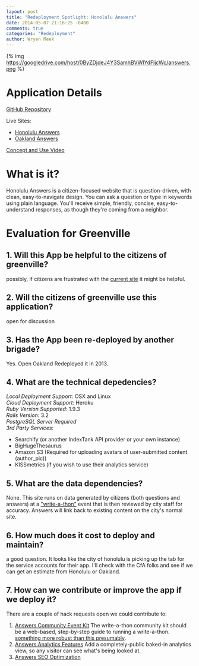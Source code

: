 ```yaml
---
layout: post
title: "Redeployment Spotlight: Honolulu Answers"
date: 2014-05-07 21:16:25 -0400
comments: true
categories: "Redeployment"
author: Wryen Meek
---
```


{% img https://googledrive.com/host/0ByZDjdeJ4Y3SamhBVWlYdFljcWc/answers.png %}

# Application Details

[GitHub Repository](https://github.com/codeforamerica/honolulu_answers)  

Live Sites:  

   * [Honolulu Answers](http://answers.honolulu.gov/)
   * [Oakland Answers](http://answers.oaklandnet.com/)

[Concept and Use Video](http://vimeo.com/43632898#)  

# What is it?
Honolulu Answers is a citizen-focused website that is question-driven, with clean, easy-to-navigate design. You can ask a question or type in keywords using plain language. You'll receive simple, friendly, concise, easy-to-understand responses, as though they're coming from a neighbor.

# Evaluation for Greenville
## 1. **Will this App be helpful to the citizens of greenville?**  
   possibly, if  citizens are frustrated with the [current site](http://greenvillesc.gov/) it might be helpful.  

## 2. **Will the citizens of greenville use this application?**  
   open for discussion  

## 3. **Has the App been re-deployed by another brigade?**  
   Yes. Open Oakland Redeployed it in 2013.

## 4. **What are the technical depedencies?**  
  *Local Deployment Support:* OSX and Linux  
  *Cloud Deployment Support:* Heroku  
  *Ruby Version Supported:* 1.9.3  
  *Rails Version:* 3.2  
  *PostgreSQL Server Required*  
  *3rd Party Services:*  
   *  Searchify (or another IndexTank API provider or your own instance)  
   *  BigHugeThesaurus  
   *  Amazon S3 (Required for uploading avatars of user-submitted content   (author_pic))
   *  KISSmetrics (if you wish to use their analytics service)  
## 5. **What are the data dependencies?**  
None. This site runs on data generated by citizens (both questions and answers) at a ["write-a-thon"](http://codeforamerica.github.io/honolulu-writeathon/) event that is then reviewed by city staff for accuracy. Answers will link back to existing content on the city's normal site.  

## 6. **How much does it cost to deploy and maintain?**  

   a good question. It looks like the city of honolulu is picking up the tab for the service accounts for their app. I'll check with the CfA folks and see if we can get an estimate from Honolulu or Oakland.  

## 7. **How can we contribute or improve the app if we deploy it?**  
   There are a couple of hack requests open we could contribute to:

   1.  [Answers Community Event Kit](https://github.com/codeforamerica/hack-requests/blob/master/answers-community-kit.md) The write-a-thon community kit should be a web-based, step-by-step guide to running a write-a-thon. [something more robust than this presumably](http://neighborhow.org/guides/host-a-writeathon-in-your-city).  
   2. [Answers Analytics Features](https://github.com/codeforamerica/hack-requests/blob/master/answers-visitor-display.md) Add a completely-public baked-in analytics view, so any visitor can see what's being looked at.  
   3. [Answers SEO Optimization](https://github.com/codeforamerica/hack-requests/blob/master/answers-seo-optimization.md)
